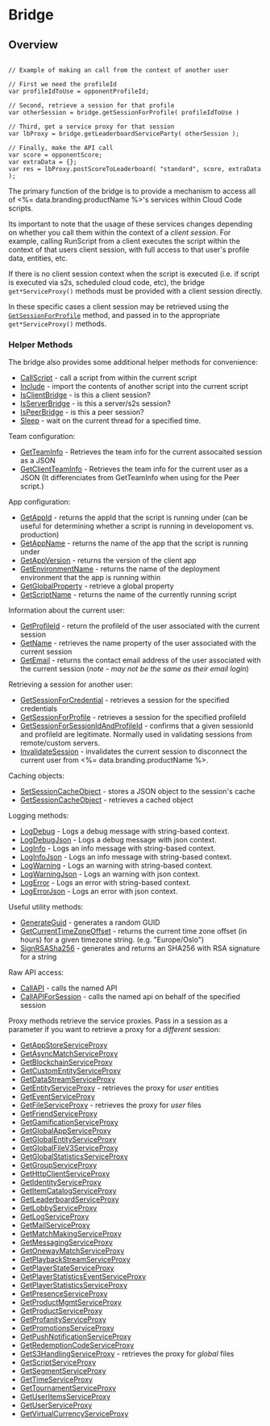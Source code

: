 # Bridge
## Overview



```cfscript

// Example of making an call from the context of another user

// First we need the profileId
var profileIdToUse = opponentProfileId;

// Second, retrieve a session for that profile
var otherSession = bridge.getSessionForProfile( profileIdToUse )

// Third, get a service proxy for that session
var lbProxy = bridge.getLeaderboardServiceParty( otherSession );

// Finally, make the API call
var score = opponentScore;
var extraData = {};
var res = lbProxy.postScoreToLeaderboard( "standard", score, extraData );

```

The primary function of the bridge is to provide a mechanism to access all of <%= data.branding.productName %>'s services within Cloud Code scripts.

Its important to note that the usage of these services changes depending on whether you call them within the context of a *client session*. For example, calling RunScript from a client executes the script within the context of that users client session, with full access to that user's profile data, entities, etc.

If there is no client session context when the script is executed (i.e. if script is executed via s2s, scheduled cloud code, etc), the bridge `get*ServiceProxy()` methods must be provided with a client session directly.


In these specific cases a client session may be retrieved using the <code>[GetSessionForProfile](/api/cc/bridge/getsessionforprofile)</code> method, and passed in to the appropriate `get*ServiceProxy()` methods.

### Helper Methods

The bridge also provides some additional helper methods for convenience:

* [CallScript](/api/cc/bridge/callscript) - call a script from within the current script
* [Include](/api/cc/bridge/include) - import the contents of another script into the current script
* [IsClientBridge](/api/cc/bridge/isclientbridge) - is this a client session?
* [IsServerBridge](/api/cc/bridge/isserverbridge) - is this a server/s2s session?
* [IsPeerBridge](/api/cc/bridge/ispeerbridge) - is this a peer session?
* [Sleep](/api/cc/bridge/sleep) - wait on the current thread for a specified time.

Team configuration:

* [GetTeamInfo](/api/cc/bridge/getteaminfo) - Retrieves the team info for the current assocaited session as a JSON
* [GetClientTeamInfo](/api/cc/bridge/getClientTeamInfo) - Retrieves the team info for the current user as a JSON (It differenciates from GetTeamInfo when using for the Peer script.)

App configuration:

* [GetAppId](/api/cc/bridge/getappid) - returns the appId that the script is running under (can be useful for determining whether a script is running in developoment vs. production)
* [GetAppName](/api/cc/bridge/getappname) - returns the name of the app that the script is running under
* [GetAppVersion](/api/cc/bridge/getappversion) - returns the version of the client app
* [GetEnvironmentName](/api/cc/bridge/getenvironmentname) - returns the name of the deployment environment that the app is running within
* [GetGlobalProperty](/api/cc/bridge/getglobalproperty) - retrieve a global property
* [GetScriptName](/api/cc/bridge/getscriptname) - returns the name of the currently running script

Information about the current user:

* [GetProfileId](/api/cc/bridge/getprofileid) - return the profileId of the user associated with the current session
* [GetName](/api/cc/bridge/getname) - retrieves the name property of the user associated with the current session
* [GetEmail](/api/cc/bridge/getemail) - returns the contact email address of the user associated with the current session (*note - may not be the same as their email login*)

Retrieving a session for another user:

* [GetSessionForCredential](/api/cc/bridge/getsessionforcredential) - retrieves a session for the specified credentials
* [GetSessionForProfile](/api/cc/bridge/getsessionforprofile) - retrieves a session for the specified profileId
* [GetSessionForSessionIdAndProfileId](/api/cc/bridge/getsessionforsessionidandprofileid) - confirms that a given sessionId and profileId are legitimate. Normally used in validating sessions from remote/custom servers.
* [InvalidateSession](/api/cc/bridge/invalidatesession) - invalidates the current session to disconnect the current user from <%= data.branding.productName %>.

Caching objects:

* [SetSessionCacheObject](/api/cc/bridge/setsessioncacheobject) - stores a JSON object to the session's cache
* [GetSessionCacheObject](/api/cc/bridge/getsessioncacheobject) - retrieves a cached object

Logging methods:

* [LogDebug](/api/cc/bridge/logdebug) - Logs a debug message with string-based context.
* [LogDebugJson](/api/cc/bridge/logdebugjson) - Logs a debug message with json context.
* [LogInfo](/api/cc/bridge/loginfo) - Logs an info message with string-based context.
* [LogInfoJson](/api/cc/bridge/loginfojson) - Logs an info message with string-based context.
* [LogWarning](/api/cc/bridge/logwarning) - Logs an warning with string-based context.
* [LogWarningJson](/api/cc/bridge/logwarningjson) - Logs an warning with json context.
* [LogError](/api/cc/bridge/logerror) - Logs an error with string-based context.
* [LogErrorJson](/api/cc/bridge/logerrorjson) - Logs an error with json context.

Useful utility methods:

* [GenerateGuid](/api/cc/bridge/getcurrenttimezoneoffset) - generates a random GUID
* [GetCurrentTimeZoneOffset](/api/cc/bridge/getcurrenttimezoneoffset) - returns the current time zone offset (in hours) for a given timezone string. (e.g. "Europe/Oslo")
* [SignRSASha256](/api/cc/bridge/signrsasha256) - generates and returns an SHA256 with RSA signature for a string

Raw API access:

* [CallAPI](/api/cc/bridge/callapi) - calls the named API 
* [CallAPIForSession](/api/cc/bridge/callapiforsession) - calls the named api on behalf of the specified session

Proxy methods retrieve the service proxies. Pass in a session as a parameter if you want to retrieve a proxy for a *different* session:

* [GetAppStoreServiceProxy](/api/cc/bridge/getappstoreserviceproxy)
* [GetAsyncMatchServiceProxy](/api/cc/bridge/getasyncmatchserviceproxy)
* [GetBlockchainServiceProxy](/api/cc/bridge/getblockchainserviceproxy) 
* [GetCustomEntityServiceProxy](/api/cc/bridge/getcustomentityserviceproxy)
* [GetDataStreamServiceProxy](/api/cc/bridge/getdatastreamserviceproxy)
* [GetEntityServiceProxy](/api/cc/bridge/getentityserviceproxy) - retrieves the proxy for *user* entities
* [GetEventServiceProxy](/api/cc/bridge/geteventserviceproxy)
* [GetFileServiceProxy](/api/cc/bridge/getfileserviceproxy) - retrieves the proxy for *user* files
* [GetFriendServiceProxy](/api/cc/bridge/getfriendserviceproxy)
* [GetGamificationServiceProxy](/api/cc/bridge/getgamificationserviceproxy)
* [GetGlobalAppServiceProxy](/api/cc/bridge/getglobalappserviceproxy)
* [GetGlobalEntityServiceProxy](/api/cc/bridge/getglobalentityserviceproxy)
* [GetGlobalFileV3ServiceProxy](/api/cc/bridge/getglobalfilev3serviceproxy)
* [GetGlobalStatisticsServiceProxy](/api/cc/bridge/getGlobalStatisticsServiceProxy)
* [GetGroupServiceProxy](/api/cc/bridge/getgroupserviceproxy)
* [GetHttpClientServiceProxy](/api/cc/bridge/gethttpclientserviceproxy)
* [GetIdentityServiceProxy](/api/cc/bridge/getidentityserviceproxy)
* [GetItemCatalogServiceProxy](/api/cc/bridge/getitemcatalogserviceproxy)
* [GetLeaderboardServiceProxy](/api/cc/bridge/getleaderboardserviceproxy)
* [GetLobbyServiceProxy](/api/cc/bridge/getlobbyserviceproxy)
* [GetLogServiceProxy](/api/cc/bridge/getlogserviceproxy)
* [GetMailServiceProxy](/api/cc/bridge/getmailserviceproxy)
* [GetMatchMakingServiceProxy](/api/cc/bridge/getmatchmakingserviceproxy)
* [GetMessagingServiceProxy](/api/cc/bridge/getmessagingserviceproxy)
* [GetOnewayMatchServiceProxy](/api/cc/bridge/getonewaymatchserviceproxy)
* [GetPlaybackStreamServiceProxy](/api/cc/bridge/getplaybackstreamserviceproxy)
* [GetPlayerStateServiceProxy](/api/cc/bridge/getplayerstateserviceproxy)
* [GetPlayerStatisticsEventServiceProxy](/api/cc/bridge/getplayerstatisticseventserviceproxy)
* [GetPlayerStatisticsServiceProxy](/api/cc/bridge/getplayerstatisticsserviceproxy)
* [GetPresenceServiceProxy](/api/cc/bridge/getpresenceserviceproxy)
* [GetProductMgmtServiceProxy](/api/cc/bridge/getproductmgmtserviceproxy)
* [GetProductServiceProxy](/api/cc/bridge/getproductserviceproxy)
* [GetProfanityServiceProxy](/api/cc/bridge/getprofanityserviceproxy)
* [GetPromotionsServiceProxy](/api/cc/bridge/getpromotionsserviceproxy)
* [GetPushNotificationServiceProxy](/api/cc/bridge/getpushnotificationserviceproxy)
* [GetRedemptionCodeServiceProxy](/api/cc/bridge/getredemptioncodeserviceproxy)
* [GetS3HandlingServiceProxy](/api/cc/bridge/gets3handlingserviceproxy) - retrieves the proxy for *global* files
* [GetScriptServiceProxy](/api/cc/bridge/getscriptserviceproxy)
* [GetSegmentServiceProxy](/api/cc/bridge/getsegmentserviceproxy)
* [GetTimeServiceProxy](/api/cc/bridge/gettimeserviceproxy)
* [GetTournamentServiceProxy](/api/cc/bridge/gettournamentserviceproxy)
* [GetUserItemsServiceProxy](/api/cc/bridge/getuseritemsserviceproxy)
* [GetUserServiceProxy](/api/cc/bridge/getuserserviceproxy)
* [GetVirtualCurrencyServiceProxy](/api/cc/bridge/getvirtualcurrencyserviceproxy)


<DocCardList />